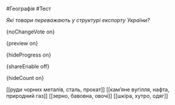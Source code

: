 #Географія #Тест

*Які товари переважають у структурі експорту України?*

{noChangeVote on}

{preview on}

{hideProgress on}

{shareEnable off}

{hideCount on}

[[руди чорних металів, сталь, прокат]]
[[кам’яне вугілля, нафта, природний газ]]
[[зерно, бавовна, овочі]]
[[шкіра, хутро, одяг]]

